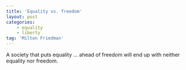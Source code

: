 ```yaml
---
title: 'Equality vs. freedom'
layout: post
categories:
    - equality
    - liberty
tag: 'Milton Friedman'
---
```


A society that puts equality … ahead of freedom will end up with neither equality nor freedom.
